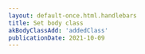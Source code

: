 ```yaml
---
layout: default-once.html.handlebars
title: Set body class
akBodyClassAdd: 'addedClass'
publicationDate: 2021-10-09
---
```



